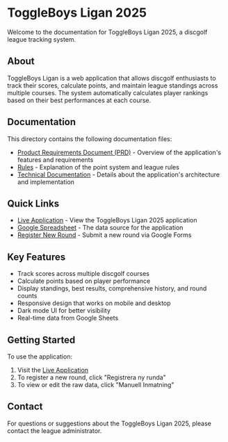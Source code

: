 # ToggleBoys Ligan 2025

Welcome to the documentation for ToggleBoys Ligan 2025, a discgolf league tracking system.

## About

ToggleBoys Ligan is a web application that allows discgolf enthusiasts to track their scores, calculate points, and maintain league standings across multiple courses. The system automatically calculates player rankings based on their best performances at each course.

## Documentation

This directory contains the following documentation files:

- [Product Requirements Document (PRD)](PRD.md) - Overview of the application's features and requirements
- [Rules](Rules.md) - Explanation of the point system and league rules
- [Technical Documentation](TechnicalDocumentation.md) - Details about the application's architecture and implementation

## Quick Links

- [Live Application](../index.html) - View the ToggleBoys Ligan 2025 application
- [Google Spreadsheet](https://docs.google.com/spreadsheets/d/1bw6pXc641nv13V9ECxuwjTPzJq1z3ubpMsTQSVQewVs/edit?usp=sharing) - The data source for the application
- [Register New Round](https://forms.gle/MShZKyWr9vmKfCz68) - Submit a new round via Google Forms

## Key Features

- Track scores across multiple discgolf courses
- Calculate points based on player performance
- Display standings, best results, comprehensive history, and round counts
- Responsive design that works on mobile and desktop
- Dark mode UI for better visibility
- Real-time data from Google Sheets

## Getting Started

To use the application:

1. Visit the [Live Application](../index.html)
2. To register a new round, click "Registrera ny runda"
3. To view or edit the raw data, click "Manuell Inmatning"

## Contact

For questions or suggestions about the ToggleBoys Ligan 2025, please contact the league administrator. 